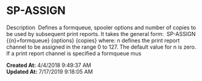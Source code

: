# SP-ASSIGN

Description  Defines a formqueue, spooler options and number of copies to be used by subsequent print reports. It takes the general form:  SP-ASSIGN {{n}=formqueue} {options} {copies} where: n defines the print report channel to be assigned in the range 0 to 127. The default value for n is zero. If a print report channel is specified a formqueue mus  

**Created At:** 4/4/2018 9:49:37 AM  
**Updated At:** 7/17/2019 9:18:05 AM  

